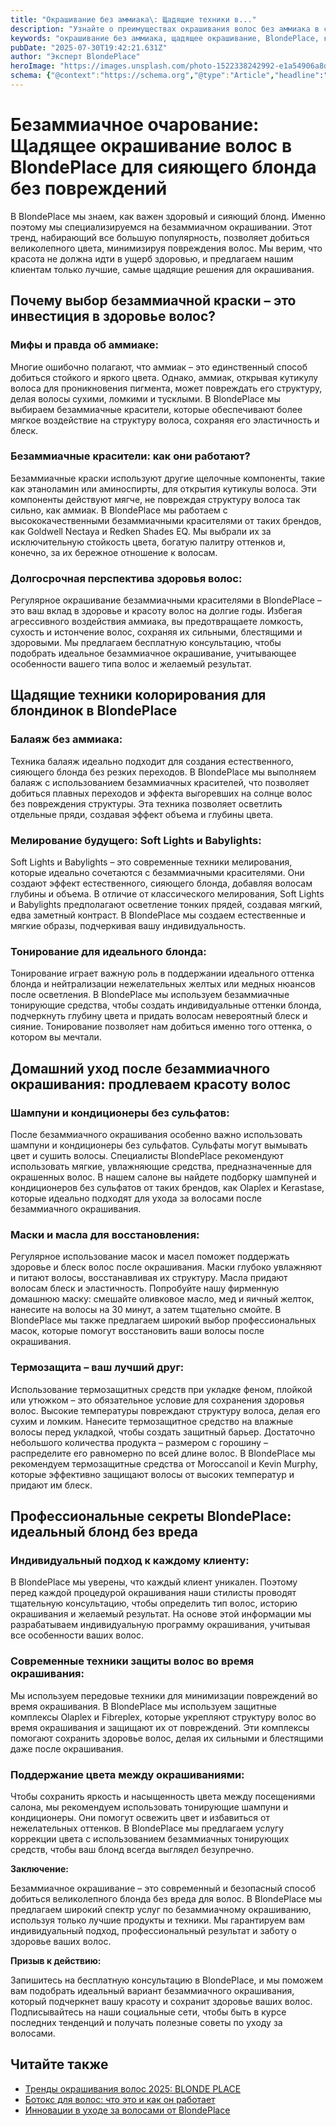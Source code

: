 ```yaml
---
title: "Окрашивание без аммиака\: Щадящие техники в..."
description: "Узнайте о преимуществах окрашивания волос без аммиака в салоне BlondePlace! Мягкие и щадящие техники колорирования для здоровья..."
keywords: "окрашивание без аммиака, щадящее окрашивание, BlondePlace, колорирование волос, уход за волосами, здоровые волосы, блонд"
pubDate: "2025-07-30T19:42:21.631Z"
author: "Эксперт BlondePlace"
heroImage: "https://images.unsplash.com/photo-1522338242992-e1a54906a8da?q=80&w=2070&auto=format&fit=crop"
schema: {"@context":"https://schema.org","@type":"Article","headline":"Окрашивание без аммиака: Щадящие техники в...","description":"Узнайте о преимуществах окрашивания волос без аммиака в салоне BlondePlace! Мягкие и щадящие техники колорирования для здоровья...","image":{"@type":"ImageObject","url":"https://images.unsplash.com/photo-1522338242992-e1a54906a8da?q=80&w=2070&auto=format&fit=crop"},"author":{"@type":"Person","name":"Эксперт BlondePlace"},"publisher":{"@type":"Organization","name":"Блог BlondePlace","logo":{"@type":"ImageObject","url":"https://blondeplace.netlify.app/favicon.ico"}},"datePublished":"2025-07-30T19:42:21.631Z","dateModified":"2025-07-30T19:42:21.631Z","mainEntityOfPage":{"@type":"WebPage","@id":"https://blondeplace.netlify.app/blog/okrashivanie-volos-bez-ammiaka-schadyaschie-tehniki-kolorirovaniya/"},"aggregateRating":{"@type":"AggregateRating","ratingValue":"5.0","reviewCount":904,"bestRating":"5","worstRating":"1"}}
---
```

# Безаммиачное очарование: Щадящее окрашивание волос в BlondePlace для сияющего блонда без повреждений

В BlondePlace мы знаем, как важен здоровый и сияющий блонд. Именно поэтому мы специализируемся на безаммиачном окрашивании. Этот тренд, набирающий все большую популярность, позволяет добиться великолепного цвета, минимизируя повреждения волос. Мы верим, что красота не должна идти в ущерб здоровью, и предлагаем нашим клиентам только лучшие, самые щадящие решения для окрашивания.

## Почему выбор безаммиачной краски – это инвестиция в здоровье волос?

### Мифы и правда об аммиаке:

Многие ошибочно полагают, что аммиак – это единственный способ добиться стойкого и яркого цвета. Однако, аммиак, открывая кутикулу волоса для проникновения пигмента, может повреждать его структуру, делая волосы сухими, ломкими и тусклыми. В BlondePlace мы выбираем безаммиачные красители, которые обеспечивают более мягкое воздействие на структуру волоса, сохраняя его эластичность и блеск.

### Безаммиачные красители: как они работают?

Безаммиачные краски используют другие щелочные компоненты, такие как этаноламин или аминоспирты, для открытия кутикулы волоса. Эти компоненты действуют мягче, не повреждая структуру волоса так сильно, как аммиак. В BlondePlace мы работаем с высококачественными безаммиачными красителями от таких брендов, как Goldwell Nectaya и Redken Shades EQ. Мы выбрали их за исключительную стойкость цвета, богатую палитру оттенков и, конечно, за их бережное отношение к волосам.

### Долгосрочная перспектива здоровья волос:

Регулярное окрашивание безаммиачными красителями в BlondePlace – это ваш вклад в здоровье и красоту волос на долгие годы. Избегая агрессивного воздействия аммиака, вы предотвращаете ломкость, сухость и истончение волос, сохраняя их сильными, блестящими и здоровыми. Мы предлагаем бесплатную консультацию, чтобы подобрать идеальное безаммиачное окрашивание, учитывающее особенности вашего типа волос и желаемый результат.

## Щадящие техники колорирования для блондинок в BlondePlace

### Балаяж без аммиака:

Техника балаяж идеально подходит для создания естественного, сияющего блонда без резких переходов. В BlondePlace мы выполняем балаяж с использованием безаммиачных красителей, что позволяет добиться плавных переходов и эффекта выгоревших на солнце волос без повреждения структуры. Эта техника позволяет осветлить отдельные пряди, создавая эффект объема и глубины цвета.

### Мелирование будущего: Soft Lights и Babylights:

Soft Lights и Babylights – это современные техники мелирования, которые идеально сочетаются с безаммиачными красителями. Они создают эффект естественного, сияющего блонда, добавляя волосам глубины и объема. В отличие от классического мелирования, Soft Lights и Babylights предполагают осветление тонких прядей, создавая мягкий, едва заметный контраст. В BlondePlace мы создаем естественные и мягкие образы, подчеркивая вашу индивидуальность.

### Тонирование для идеального блонда:

Тонирование играет важную роль в поддержании идеального оттенка блонда и нейтрализации нежелательных желтых или медных нюансов после осветления. В BlondePlace мы используем безаммиачные тонирующие средства, чтобы создать индивидуальные оттенки блонда, подчеркнуть глубину цвета и придать волосам невероятный блеск и сияние. Тонирование позволяет нам добиться именно того оттенка, о котором вы мечтали.

## Домашний уход после безаммиачного окрашивания: продлеваем красоту волос

### Шампуни и кондиционеры без сульфатов:

После безаммиачного окрашивания особенно важно использовать шампуни и кондиционеры без сульфатов. Сульфаты могут вымывать цвет и сушить волосы. Специалисты BlondePlace рекомендуют использовать мягкие, увлажняющие средства, предназначенные для окрашенных волос. В нашем салоне вы найдете подборку шампуней и кондиционеров без сульфатов от таких брендов, как Olaplex и Kerastase, которые идеально подходят для ухода за волосами после безаммиачного окрашивания.

### Маски и масла для восстановления:

Регулярное использование масок и масел поможет поддержать здоровье и блеск волос после окрашивания. Маски глубоко увлажняют и питают волосы, восстанавливая их структуру. Масла придают волосам блеск и эластичность. Попробуйте нашу фирменную домашнюю маску: смешайте оливковое масло, мед и яичный желток, нанесите на волосы на 30 минут, а затем тщательно смойте. В BlondePlace мы также предлагаем широкий выбор профессиональных масок, которые помогут восстановить ваши волосы после окрашивания.

### Термозащита – ваш лучший друг:

Использование термозащитных средств при укладке феном, плойкой или утюжком – это обязательное условие для сохранения здоровья волос. Высокие температуры повреждают структуру волоса, делая его сухим и ломким. Нанесите термозащитное средство на влажные волосы перед укладкой, чтобы создать защитный барьер. Достаточно небольшого количества продукта – размером с горошину – распределите его равномерно по всей длине волос. В BlondePlace мы рекомендуем термозащитные средства от Moroccanoil и Kevin Murphy, которые эффективно защищают волосы от высоких температур и придают им блеск.

## Профессиональные секреты BlondePlace: идеальный блонд без вреда

### Индивидуальный подход к каждому клиенту:

В BlondePlace мы уверены, что каждый клиент уникален. Поэтому перед каждой процедурой окрашивания наши стилисты проводят тщательную консультацию, чтобы определить тип волос, историю окрашивания и желаемый результат. На основе этой информации мы разрабатываем индивидуальную программу окрашивания, учитывая все особенности ваших волос.

### Современные техники защиты волос во время окрашивания:

Мы используем передовые техники для минимизации повреждений во время окрашивания. В BlondePlace мы используем защитные комплексы Olaplex и Fibreplex, которые укрепляют структуру волос во время окрашивания и защищают их от повреждений. Эти комплексы помогают сохранить здоровье волос, делая их сильными и блестящими даже после окрашивания.

### Поддержание цвета между окрашиваниями:

Чтобы сохранить яркость и насыщенность цвета между посещениями салона, мы рекомендуем использовать тонирующие шампуни и кондиционеры. Они помогут освежить цвет и избавиться от нежелательных оттенков. В BlondePlace мы предлагаем услугу коррекции цвета с использованием безаммиачных тонирующих средств, чтобы ваш блонд всегда выглядел безупречно.

**Заключение:**

Безаммиачное окрашивание – это современный и безопасный способ добиться великолепного блонда без вреда для волос. В BlondePlace мы предлагаем широкий спектр услуг по безаммиачному окрашиванию, используя только лучшие продукты и техники. Мы гарантируем вам индивидуальный подход, профессиональный результат и заботу о здоровье ваших волос.

**Призыв к действию:**

Запишитесь на бесплатную консультацию в BlondePlace, и мы поможем вам подобрать идеальный вариант безаммиачного окрашивания, который подчеркнет вашу красоту и сохранит здоровье ваших волос. Подписывайтесь на наши социальные сети, чтобы быть в курсе последних тенденций и получать полезные советы по уходу за волосами.


## Читайте также

* [Тренды окрашивания волос 2025: BLONDE PLACE](/blog/2025/)
* [Ботокс для волос: что это и как он работает](/blog/botoks-dlya-volos-chto-eto/)
* [Инновации в уходе за волосами от BlondePlace](/blog/innovacii-v-uhode-za-volosami/)

